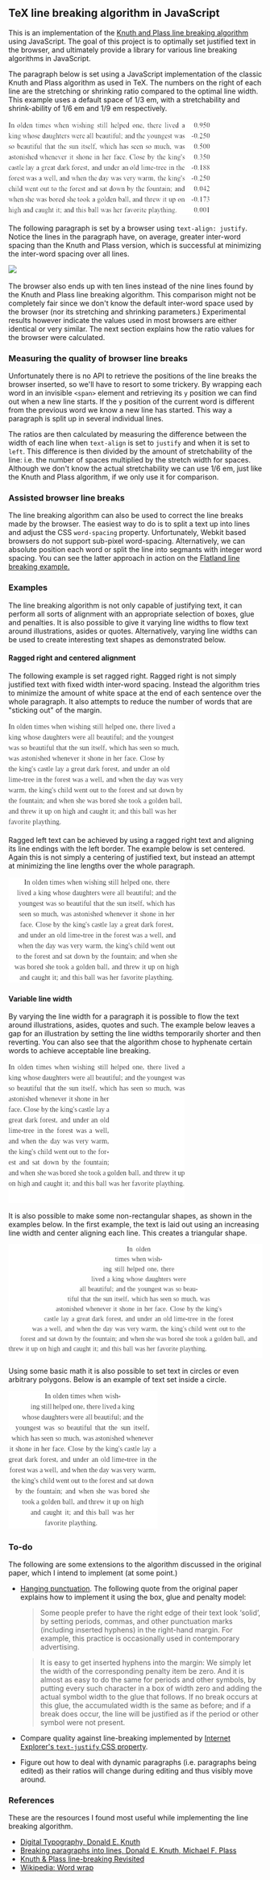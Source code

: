 ## TeX line breaking algorithm in JavaScript

This is an implementation of the [Knuth and Plass line breaking algorithm](https://web.archive.org/web/20110930221135/http://onlinelibrary.wiley.com/doi/10.1002/spe.4380111102/abstract) using JavaScript. The goal of this project is to optimally set justified text in the browser, and ultimately provide a library for various line breaking algorithms in JavaScript.

The paragraph below is set using a JavaScript implementation of the classic Knuth and Plass algorithm as used in TeX. The numbers on the right of each line are the stretching or shrinking ratio compared to the optimal line width. This example uses a default space of 1/3 em, with a stretchability and shrink-ability of 1/6 em and 1/9 em respectively.

![](https://github.com/bramstein/typeset/raw/master/typeset-with-ratio.png)

The following paragraph is set by a browser using `text-align: justify`. Notice the lines in the paragraph have, on average, greater inter-word spacing than the Knuth and Plass version, which is successful at minimizing the inter-word spacing over all lines.

![](https://github.com/bramstein/typeset/raw/master/typeset-browser.png)

The browser also ends up with ten lines instead of the nine lines found by the Knuth and Plass line breaking algorithm. This comparison might not be completely fair since we don't know the default inter-word space used by the browser (nor its stretching and shrinking parameters.) Experimental results however indicate the values used in most browsers are either identical or very similar. The next section explains how the ratio values for the browser were calculated.

### Measuring the quality of browser line breaks

Unfortunately there is no API to retrieve the positions of the line breaks the browser inserted, so we'll have to resort to some trickery. By wrapping each word in an invisible `<span>` element and retrieving its `y` position we can find out when a new line starts. If the `y` position of the current word is different from the previous word we know a new line has started. This way a paragraph is split up in several individual lines.

The ratios are then calculated by measuring the difference between the width of each line when `text-align` is set to `justify` and when it is set to `left`. This difference is then divided by the amount of stretchability of the line: i.e. the number of spaces multiplied by the stretch width for spaces. Although we don't know the actual stretchability we can use 1/6 em, just like the Knuth and Plass algorithm, if we only use it for comparison.

### Assisted browser line breaks

The line breaking algorithm can also be used to correct the line breaks made by the browser. The easiest way to do is to split a text up into lines and adjust the CSS `word-spacing` property. Unfortunately, Webkit based browsers do not support sub-pixel word-spacing. Alternatively, we can absolute position each word or split the line into segmants with integer word spacing. You can see the latter approach in action on the [Flatland line breaking example.](examples/flatland/)

### Examples

The line breaking algorithm is not only capable of justifying text, it can perform all sorts of alignment with an appropriate selection of boxes, glue and penalties. It is also possible to give it varying line widths to flow text around illustrations, asides or quotes. Alternatively, varying line widths can be used to create interesting text shapes as demonstrated below.

#### Ragged right and centered alignment

The following example is set ragged right. Ragged right is not simply justified text with fixed width inter-word spacing. Instead the algorithm tries to minimize the amount of white space at the end of each sentence over the whole paragraph. It also attempts to reduce the number of words that are "sticking out" of the margin.

![](https://github.com/bramstein/typeset/raw/master/typeset-right.png)

Ragged left text can be achieved by using a ragged right text and aligning its line endings with the left border. The example below is set centered. Again this is not simply a centering of justified text, but instead an attempt at minimizing the line lengths over the whole paragraph.

![](https://github.com/bramstein/typeset/raw/master/typeset-centered.png)

#### Variable line width

By varying the line width for a paragraph it is possible to flow the text around illustrations, asides, quotes and such. The example below leaves a gap for an illustration by setting the line widths temporarily shorter and then reverting. You can also see that the algorithm chose to hyphenate certain words to achieve acceptable line breaking.

![](https://github.com/bramstein/typeset/raw/master/typeset-flow.png)

It is also possible to make some non-rectangular shapes, as shown in the examples below. In the first example, the text is laid out using an increasing line width and center aligning each line. This creates a triangular shape.

![](https://github.com/bramstein/typeset/raw/master/typeset-triangle.png)

Using some basic math it is also possible to set text in circles or even arbitrary polygons. Below is an example of text set inside a circle.

![](https://github.com/bramstein/typeset/raw/master/typeset-circle.png)

### To-do

The following are some extensions to the algorithm discussed in the original paper, which I intend to implement (at some point.)

* [Hanging punctuation](http://en.wikipedia.org/wiki/Hanging_punctuation). The following quote from the original paper explains how to implement it using the box, glue and penalty model:

   > Some people prefer to have the right edge of their text look ‘solid’,
   > by setting periods, commas, and other punctuation marks (including
   > inserted hyphens) in the right-hand margin. For example, this practice
   > is occasionally used in contemporary advertising.

   > It is easy to get inserted hyphens into the margin: We simply let the
   > width of the corresponding penalty item be zero. And it is almost as
   > easy to do the same for periods and other symbols, by putting every such
   > character in a box of width zero and adding the actual symbol width to
   > the glue that follows. If no break occurs at this glue, the accumulated
   > width is the same as before; and if a break does occur, the line will be
   > justified as if the period or other symbol were not present.

* Compare quality against line-breaking implemented by [Internet Explorer's `text-justify` CSS property](http://msdn.microsoft.com/en-us/library/ms534671%28VS.85%29.aspx).
* Figure out how to deal with dynamic paragraphs (i.e. paragraphs being edited) as their ratios will change during editing and thus visibly move around.

### References

These are the resources I found most useful while implementing the line breaking algorithm.

* [Digital Typography, Donald E. Knuth](http://www.amazon.com/Digital-Typography-Center-Language-Information/dp/1575860104/)
* [Breaking paragraphs into lines, Donald E. Knuth, Michael F. Plass](http://www3.interscience.wiley.com/journal/113445055/abstract)
* [Knuth & Plass line-breaking Revisited](http://defoe.sourceforge.net/folio/knuth-plass.html)
* [Wikipedia: Word wrap](http://en.wikipedia.org/w/index.php?title=Word_wrap)
